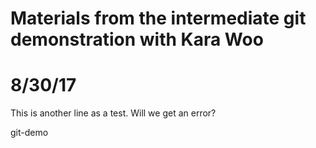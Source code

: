 # Materials from the intermediate git demonstration with Kara Woo
# 8/30/17

This is another line as a test. Will we get an error?

git-demo


